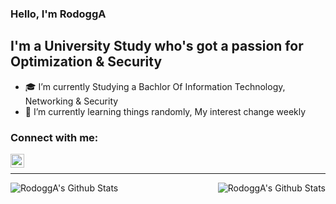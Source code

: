 ### Hello, I'm RodoggA

## I'm a University Study who's got a passion for Optimization & Security
- 🎓 I’m currently Studying a Bachlor Of Information Technology, Networking & Security
- 📝 I’m currently learning things randomly, My interest change weekly 

### Connect with me:

[<img align="left" alt="codeSTACKr | Twitter" width="22px" src="https://cdn.jsdelivr.net/npm/simple-icons@v3/icons/twitter.svg" />][twitter]

<br />

---

<img align="left" alt="RodoggA's Github Stats" src="https://github-readme-stats.vercel.app/api?username=RodoggA&theme=prussian&show_icons=true&count_private=true"/>

<img align="right" alt="RodoggA's Github Stats" src="https://github-readme-stats.vercel.app/api/top-langs/?username=RodoggA&layout=compact)](https://github.com/anuraghazra/github-readme-stats)" />

[twitter]: https://twitter.com/rodogga
